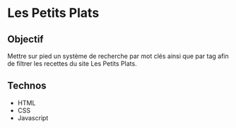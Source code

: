 # Les Petits Plats

## Objectif

Mettre sur pied un système de recherche par mot clés ainsi que par tag afin de filtrer les recettes du site Les Petits Plats.

## Technos

- HTML
- CSS
- Javascript


